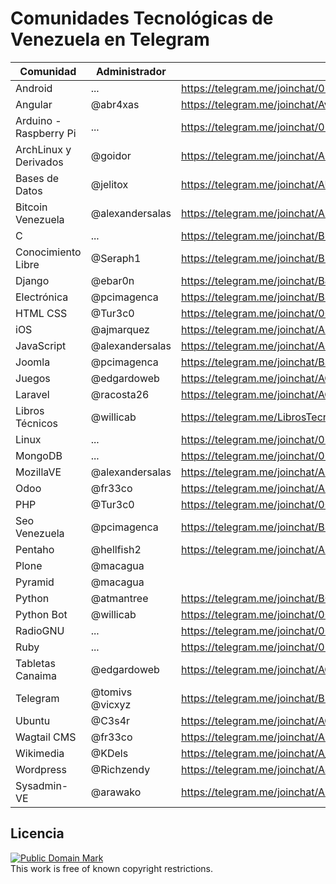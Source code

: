 # Comunidades Tecnológicas de Venezuela en Telegram

| Comunidad | Administrador | Link |
|-----------|---------------|------|
| Android | ... | https://telegram.me/joinchat/02a165bf0194a49955c7307bfbb485fe |
| Angular | @abr4xas | https://telegram.me/joinchat/Avf6cQF1RpKDDuKz6gxxTg |
| Arduino - Raspberry Pi | ... | https://telegram.me/joinchat/05dbbe5f020e87a4af775773f4c50c7d |
| ArchLinux y Derivados | @goidor | https://telegram.me/joinchat/ARkABQN7Z_kugtZg_rI41g |
| Bases de Datos | @jelitox | https://telegram.me/joinchat/AUPtdgBLpGYJOgkZD2r1ZQ |
| Bitcoin Venezuela | @alexandersalas | https://telegram.me/joinchat/AEmIhgCcYlh23KxkOZC3-w |
| C | ... | https://telegram.me/joinchat/BlwNNgIMJ1_Hn29Nak-tCg |
| Conocimiento Libre | @Seraph1 | https://telegram.me/joinchat/B9JUAATRuqeYAxaGYLq-ng |
| Django | @ebar0n | https://telegram.me/joinchat/BJxZXQGEslbc0kdty8hRbQ |
| Electrónica | @pcimagenca | https://telegram.me/joinchat/BSBThwFGutF_W1aKazPfhQ |
| HTML CSS | @Tur3c0  | https://telegram.me/joinchat/005e145000398d19d248cb8a050bb3c4 |
| iOS | @ajmarquez | https://telegram.me/joinchat/AH2ZUgIUXVcougUIOTurtg |
| JavaScript | @alexandersalas | https://telegram.me/joinchat/AEmIhgESr_Tiqgbei7xROg |
| Joomla | @pcimagenca | https://telegram.me/joinchat/BSBThwEBgP3723Tmij0lnw |
| Juegos | @edgardoweb | https://telegram.me/joinchat/AGqisAA-jlmIAAihME16vg |
| Laravel | @racosta26 | https://telegram.me/joinchat/AGNQ9wH6mld3_Ut2l2a2SQ |
| Libros Técnicos | @willicab | https://telegram.me/LibrosTecnicos |
| Linux | ... | https://telegram.me/joinchat/054da39e01da7a3cc1723d1af5b1512d |
| MongoDB | ... | https://telegram.me/joinchat/02fb5338009af29975c7d694d2aec965 | 
| MozillaVE | @alexandersalas | https://telegram.me/joinchat/AEmIhgDedkB2Z6v1bRtB4Q |
| Odoo | @fr33co | https://telegram.me/joinchat/AFVMlQOdvSuOxq6UMtX7pw |
| PHP | @Tur3c0 | https://telegram.me/joinchat/005e145001e2961cc7c3a70a19d98e4e |
| Seo Venezuela | @pcimagenca | https://telegram.me/joinchat/BSBThwXSgx0-XiGZL6P6fQ |
| Pentaho | @hellfish2 | https://telegram.me/joinchat/AEwPSwN8d4tJZOj7VYKK6A
| Plone | @macagua | |
| Pyramid | @macagua | |
| Python | @atmantree | https://telegram.me/joinchat/BG6gzwGzSvRriv6QHXp3Mg |
| Python Bot | @willicab | https://telegram.me/joinchat/00ab7c2601b7e76d92a127df3c7848b4 |
| RadioGNU | ... | https://telegram.me/joinchat/000c551d006cb38838b643d7e8229885 |
| Ruby | ... | https://telegram.me/joinchat/054da39e01c4d63327e76bac35bfce64 |
| Tabletas Canaima | @edgardoweb | https://telegram.me/joinchat/AGqisAI0UHkuBQDbuWm34g |
| Telegram | @tomivs @vicxyz | https://telegram.me/joinchat/BLlObgMpXoIo_-jwoU62pQ |
| Ubuntu | @C3s4r | https://telegram.me/joinchat/AGDeAgB4EN5fyzNjpYL8gg |
| Wagtail CMS | @fr33co | https://telegram.me/joinchat/AFVMlQTWq-3CcTsvGDhO-g |
| Wikimedia | @KDels | https://telegram.me/joinchat/A_r8aANpuUZ1QQC8y3FBCA |
| Wordpress | @Richzendy | https://telegram.me/joinchat/AJklfwGsNaJG9whBmKQbcQ |
| Sysadmin-VE | @arawako | https://telegram.me/joinchat/AFT7wgHj7P78EbpSjZE2_g |

## Licencia

<p>
<a rel="license" href="http://creativecommons.org/publicdomain/mark/1.0/">
<img src="http://i.creativecommons.org/p/mark/1.0/88x31.png"
     style="border-style: none;" alt="Public Domain Mark" />
</a>
<br />
This work is free of known copyright restrictions.
</p>
